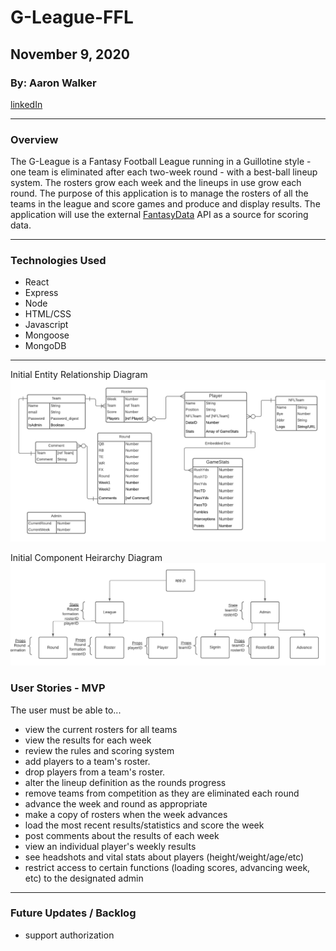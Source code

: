 # G-League-FFL

## November 9, 2020

### By: Aaron Walker
[linkedIn](www.linkedin//in/walker-aaron)
***
### Overview

The G-League is a Fantasy Football League running in a Guillotine style - one team is eliminated after each two-week round - with a best-ball lineup system.  The rosters grow each week and the lineups in use grow each round.   The purpose of this application is to manage the rosters of all the teams in the league and score games and produce and display results.  The application will use the external [FantasyData](fantasydata.com) API as a source for scoring data.

***
### Technologies Used
* React
* Express
* Node
* HTML/CSS
* Javascript
* Mongoose
* MongoDB
***
Initial Entity Relationship Diagram
![ERD](G-LeagueERD.png)

Initial Component Heirarchy Diagram
![CHD](G-LeagueCHD.png)


### User Stories - MVP
The user must be able to...
* view the current rosters for all teams
* view the results for each week
* review the rules and scoring system
* add players to a team's roster.
* drop players from a team's roster.
* alter the lineup definition as the rounds progress
* remove teams from competition as they are eliminated each round
* advance the week and round as appropriate
* make a copy of rosters when the week advances
* load the most recent results/statistics and score the week
* post comments about the results of each week
* view an individual player's weekly results
* see headshots and vital stats about players (height/weight/age/etc)
* restrict access to certain functions (loading scores, advancing week, etc) to the designated admin


***
### Future Updates / Backlog
* support authorization 
 



